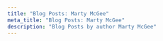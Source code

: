 ```yaml
---
title: "Blog Posts: Marty McGee"
meta_title: "Blog Posts: Marty McGee"
description: "Blog Posts by author Marty McGee"
---
```

